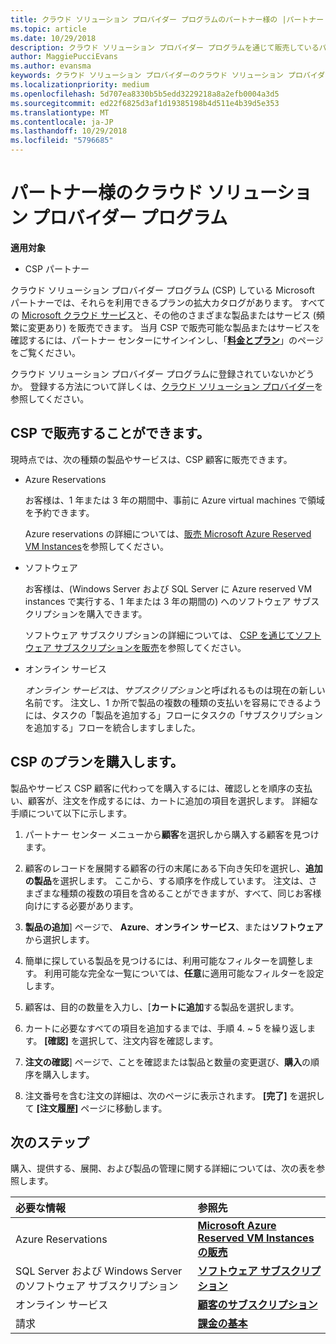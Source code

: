 ```yaml
---
title: クラウド ソリューション プロバイダー プログラムのパートナー様の |パートナー センター
ms.topic: article
ms.date: 10/29/2018
description: クラウド ソリューション プロバイダー プログラムを通じて販売しているパートナー様を利用できるプランについて説明します。
author: MaggiePucciEvans
ms.author: evansma
keywords: クラウド ソリューション プロバイダーのクラウド ソリューション プロバイダー プログラムでは、CSP、製品の追加、顧客、パートナーは、CSP のプラン、クラウド ベースのサービスへの販売 CSP, Azure RI での Azure、Office 365、Dynamics, CSP パートナ, 販売, Azure 予約の仮想マシンの場合、Azure予約、オンライン サービス、サブスクリプションのソフトウェア AHUB, Azure 上の SQL Server, Azure, 顧客のサブスクリプションで Windows Server
ms.localizationpriority: medium
ms.openlocfilehash: 5d707ea8330b5b5edd3229218a8a2efb0004a3d5
ms.sourcegitcommit: ed22f6825d3af1d19385198b4d511e4b39d5e353
ms.translationtype: MT
ms.contentlocale: ja-JP
ms.lasthandoff: 10/29/2018
ms.locfileid: "5796685"
---
```

# <a name="partner-offers-in-the-cloud-solution-provider-program"></a>パートナー様のクラウド ソリューション プロバイダー プログラム 

**適用対象**

-  CSP パートナー

クラウド ソリューション プロバイダー プログラム (CSP) している Microsoft パートナーでは、それらを利用できるプランの拡大カタログがあります。 すべての [Microsoft クラウド サービス](https://partner.microsoft.com/cloud-solution-provider/products-and-services)と、その他のさまざまな製品またはサービス (頻繁に変更あり) を販売できます。 当月 CSP で販売可能な製品またはサービスを確認するには、パートナー センターにサインインし、「[**料金とプラン**](https://partnercenter.microsoft.com/pcv/sales)」のページをご覧ください。  

クラウド ソリューション プロバイダー プログラムに登録されていないかどうか。 登録する方法について詳しくは、[クラウド ソリューション プロバイダー](https://partner.microsoft.com/cloud-solution-provider)を参照してください。 

## <a name="what-you-can-sell-through-csp"></a>CSP で販売することができます。

現時点では、次の種類の製品やサービスは、CSP 顧客に販売できます。

- Azure Reservations<br> 

    お客様は、1 年または 3 年の期間中、事前に Azure virtual machines で領域を予約できます。<br>
    
    Azure reservations の詳細については、[販売 Microsoft Azure Reserved VM Instances](azure-reservations.md)を参照してください。

- ソフトウェア<br>

    お客様は、(Windows Server および SQL Server に Azure reserved VM instances で実行する、1 年または 3 年の期間の) へのソフトウェア サブスクリプションを購入できます。<br>
 
  ソフトウェア サブスクリプションの詳細については、 [CSP を通じてソフトウェア サブスクリプションを販売](csp-software-subscriptions.md)を参照してください。  

- オンライン サービス<br>

     *オンライン サービス*は、*サブスクリプション*と呼ばれるものは現在の新しい名前です。 注文し、1 か所で製品の複数の種類の支払いを容易にできるようには、タスクの「製品を追加する」フローにタスクの「サブスクリプションを追加する」フローを統合しますしました。 

## <a name="buy-csp-offers"></a>CSP のプランを購入します。

製品やサービス CSP 顧客に代わってを購入するには、確認しとを順序の支払い、顧客が、注文を作成するには、カートに追加の項目を選択します。 詳細な手順について以下に示します。

1. パートナー センター メニューから**顧客**を選択しから購入する顧客を見つけます。 

2. 顧客のレコードを展開する顧客の行の末尾にある下向き矢印を選択し、**追加の製品**を選択します。 ここから、する順序を作成しています。 注文は、さまざまな種類の複数の項目を含めることができますが、すべて、同じお客様向けにする必要があります。

3. **製品の追加**] ページで、 **Azure**、**オンライン サービス**、または**ソフトウェア**から選択します。

4. 簡単に探している製品を見つけるには、利用可能なフィルターを調整します。 利用可能な完全な一覧については、**任意**に適用可能なフィルターを設定します。 

5. 顧客は、目的の数量を入力し、[**カートに追加**する製品を選択します。

6. カートに必要なすべての項目を追加するまでは、手順 4. ~ 5 を繰り返します。 **[確認]** を選択して、注文内容を確認します。  

7. **注文の確認**] ページで、ことを確認または製品と数量の変更選び、**購入**の順序を購入します。 

8. 注文番号を含む注文の詳細は、次のページに表示されます。 **[完了]** を選択して **[注文履歴]** ページに移動します。 


## <a name="next-steps"></a>次のステップ

購入、提供する、展開、および製品の管理に関する詳細については、次の表を参照します。

|**必要な情報**   |**参照先**   |
|:---------------------------|:--------------------|
|Azure Reservations |[**Microsoft Azure Reserved VM Instances の販売**]( https://docs.microsoft.com/en-us/partner-center/azure-reservations) |
|SQL Server および Windows Server のソフトウェア サブスクリプション |[**ソフトウェア サブスクリプション**]( https://docs.microsoft.com/en-us/partner-center/csp-software-subscriptions) |
|オンライン サービス |[**顧客のサブスクリプション**](https://docs.microsoft.com/en-us/partner-center/customer-subscriptions) |
|請求 |[**課金の基本**]( https://docs.microsoft.com/en-us/partner-center/billing-basics) |

